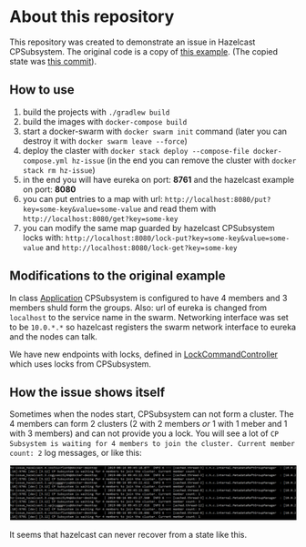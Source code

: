 # About this repository

This repository was created to demonstrate an issue in Hazelcast CPSubsystem. The original code is 
a copy of [this example](https://github.com/hazelcast/hazelcast-code-samples/tree/master/hazelcast-integration/eureka/springboot-embedded).
(The copied state was [this commit](https://github.com/hazelcast/hazelcast-code-samples/commit/ee34ba8f260deb0befa1b39866161949b334f535)).

## How to use

1. build the projects with  `./gradlew build`
2. build the images with `docker-compose build`
3. start a docker-swarm with `docker swarm init` command (later you can destroy it with `docker swarm leave --force`)
4. deploy the claster with `docker stack deploy --compose-file docker-compose.yml hz-issue` (in the end you can remove the cluster with `docker stack rm hz-issue`)
5. in the end you will have eureka on port: **8761** and the hazelcast example on port: **8080**
6. you can put entries to a map with url: `http://localhost:8080/put?key=some-key&value=some-value` and read them with `http://localhost:8080/get?key=some-key`
7. you can modify the same map guarded by hazelcast CPSubsystem locks with: `http://localhost:8080/lock-put?key=some-key&value=some-value` and `http://localhost:8080/lock-get?key=some-key`

## Modifications to the original example

In class [Application](https://github.com/zebalu/hazelcast-eureka-swarm-issue/blob/master/hazelcast-separate-client/src/main/java/com/hazelcast/samples/eureka/Application.java) 
CPSubsystem is configured to have 4 members and 3 members shuld form the groups. Also: url of eureka is 
changed from `localhost` to the service name in the swarm. Networking interface was set to be `10.0.*.*`
so hazelcast registers the swarm network interface to eureka and the nodes can talk.

We have new endpoints 
with locks, defined in [LockCommandController](https://github.com/zebalu/hazelcast-eureka-swarm-issue/blob/master/hazelcast-separate-client/src/main/java/com/hazelcast/samples/eureka/LockCommandController.java)
which uses locks from CPSubsystem.

## How the issue shows itself

Sometimes when the nodes start, CPSubsystem can not form a cluster. The 4 members can form 2 clusters 
(2 with 2 members _or_ 1 with 1 meber and 1 with 3 members) and can not provide you a lock. You will see
a lot of `CP Subsystem is waiting for 4 members to join the cluster. Current member count: 2` log 
messages, or like this:

![Two separate clusters](markdown/case_of_separate_clusters.png)

It seems that hazelcast can never recover from a state like this.

